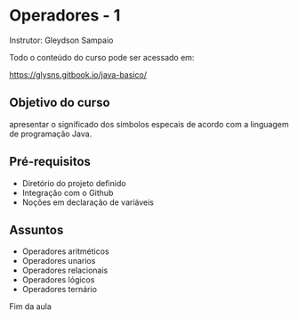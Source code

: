 # Operadores - 1
Instrutor: Gleydson Sampaio

Todo o conteúdo do curso pode ser acessado em:

https://glysns.gitbook.io/java-basico/  

## Objetivo do curso

apresentar o significado dos símbolos especais de acordo com a linguagem de programação Java.

## Pré-requisitos

* Diretório do projeto definido
* Integração com o Github
* Noções em declaração de variáveis

## Assuntos 

* Operadores aritméticos
* Operadores unarios
* Operadores relacionais
* Operadores lógicos
* Operadores ternário

Fim da aula
